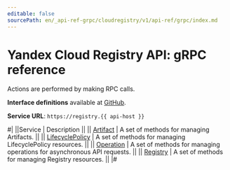 ```yaml
---
editable: false
sourcePath: en/_api-ref-grpc/cloudregistry/v1/api-ref/grpc/index.md
---
```


# Yandex Cloud Registry API: gRPC reference

Actions are performed by making RPC calls.

**Interface definitions** available at [GitHub](https://github.com/yandex-cloud/cloudapi/tree/master/yandex/cloud/cloudregistry/v1).

**Service URL**: `https://registry.{{ api-host }}`

#|
||Service | Description ||
|| [Artifact](Artifact/index.md) | A set of methods for managing Artifacts. ||
|| [LifecyclePolicy](LifecyclePolicy/index.md) | A set of methods for managing LifecyclePolicy resources. ||
|| [Operation](Operation/index.md) | A set of methods for managing operations for asynchronous API requests. ||
|| [Registry](Registry/index.md) | A set of methods for managing Registry resources. ||
|#